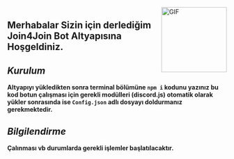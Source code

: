 <img align="right" height="150rem" alt="GIF" src="https://user-images.githubusercontent.com/78586675/121921369-9cabb880-cd41-11eb-8814-0da7526ab152.gif"/>


## Merhabalar Sizin için derlediğim **Join4Join Bot** Altyapısına Hoşgeldiniz.

## <i> Kurulum </i>

**Altyapıyı yükledikten sonra terminal bölümüne ```npm i``` kodunu yazınız bu kod botun çalışması için gerekli modülleri (discord.js) otomatik olarak yükler sonrasında ise ```Config.json``` adlı dosyayı doldurmanız gerekmektedir.**

## <i> Bilgilendirme </i>

**Çalınması vb durumlarda gerekli işlemler başlatılacaktır.**
